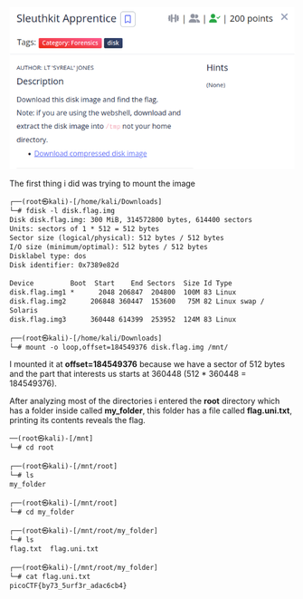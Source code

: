 <img src="img/challenge.png">

The first thing i did was trying to mount the image
```shell                                                                         
┌──(root㉿kali)-[/home/kali/Downloads]
└─# fdisk -l disk.flag.img 
Disk disk.flag.img: 300 MiB, 314572800 bytes, 614400 sectors
Units: sectors of 1 * 512 = 512 bytes
Sector size (logical/physical): 512 bytes / 512 bytes
I/O size (minimum/optimal): 512 bytes / 512 bytes
Disklabel type: dos
Disk identifier: 0x7389e82d

Device         Boot  Start    End Sectors  Size Id Type
disk.flag.img1 *      2048 206847  204800  100M 83 Linux
disk.flag.img2      206848 360447  153600   75M 82 Linux swap / Solaris
disk.flag.img3      360448 614399  253952  124M 83 Linux
                                                                           
┌──(root㉿kali)-[/home/kali/Downloads]
└─# mount -o loop,offset=184549376 disk.flag.img /mnt/
```
I mounted it at **offset=184549376** because we have a sector of 512 bytes and the part that interests us starts at 360448 (512 * 360448 = 184549376).

After analyzing most of the directories i entered the **root** directory which has a folder inside called **my_folder**,
this folder has a file called **flag.uni.txt**, printing its contents reveals the flag.

```shell
──(root㉿kali)-[/mnt]
└─# cd root
                                                                           
┌──(root㉿kali)-[/mnt/root]
└─# ls
my_folder
                                                                           
┌──(root㉿kali)-[/mnt/root]
└─# cd my_folder
                                                                           
┌──(root㉿kali)-[/mnt/root/my_folder]
└─# ls
flag.txt  flag.uni.txt
                                                                           
┌──(root㉿kali)-[/mnt/root/my_folder]
└─# cat flag.uni.txt
picoCTF{by73_5urf3r_adac6cb4}
```

